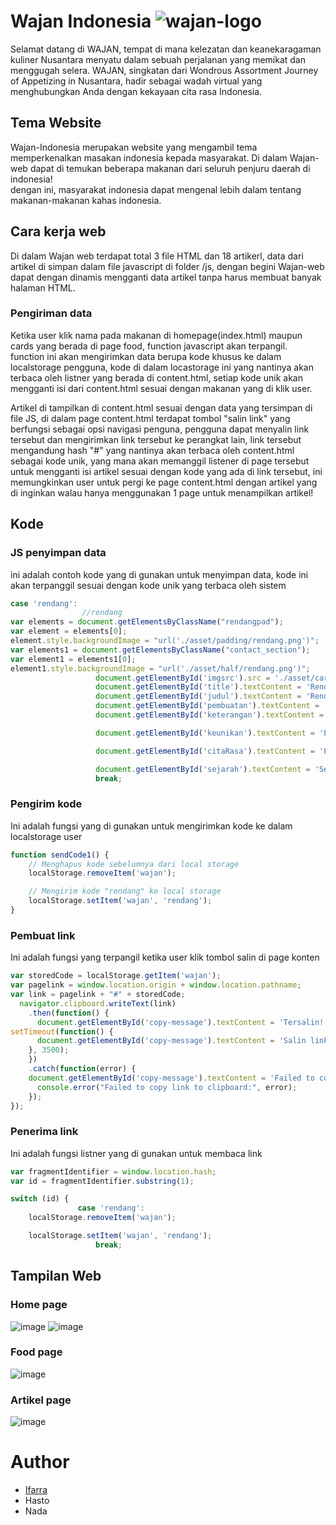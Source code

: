 
# Wajan Indonesia ![wajan-logo](https://github.com/Wajan-Indonesia/Wajan_web/assets/125471579/40ec3c1a-4c6a-4d48-87a4-a15c7d59228a)
Selamat datang di WAJAN, tempat di mana kelezatan dan keanekaragaman kuliner Nusantara menyatu dalam sebuah perjalanan yang memikat dan menggugah selera. WAJAN, singkatan dari Wondrous Assortment Journey of Appetizing in Nusantara, hadir sebagai wadah virtual yang menghubungkan Anda dengan kekayaan cita rasa Indonesia.

## Tema Website
Wajan-Indonesia merupakan website yang mengambil tema memperkenalkan masakan indonesia kepada masyarakat.
Di dalam Wajan-web dapat di temukan beberapa makanan dari seluruh penjuru daerah di indonesia!  
dengan ini, masyarakat indonesia dapat mengenal lebih dalam tentang makanan-makanan kahas indonesia.

## Cara kerja web
Di dalam Wajan web terdapat total 3 file HTML dan 18 artikerl, data dari artikel di simpan dalam file javascript di folder /js,  dengan begini Wajan-web dapat dengan dinamis mengganti data artikel tanpa harus membuat banyak halaman HTML.

### Pengiriman data
Ketika user klik nama pada makanan di homepage(index.html) maupun cards yang berada di page food, function javascript akan terpangil.  
function ini akan mengirimkan data berupa kode khusus ke dalam localstorage pengguna, kode di dalam locastorage ini yang nantinya akan terbaca oleh listner yang berada di content.html, setiap kode unik akan mengganti isi dari content.html sesuai dengan makanan yang di klik user.  
  
Artikel di tampilkan di content.html sesuai dengan data yang tersimpan di file JS, di dalam page content.html terdapat tombol "salin link" yang berfungsi sebagai opsi navigasi penguna, pengguna dapat menyalin link tersebut dan mengirimkan link tersebut ke perangkat lain, link tersebut mengandung hash "#" yang nantinya akan terbaca oleh content.html sebagai kode unik, yang mana akan memanggil listener di page tersebut untuk mengganti isi artikel sesuai dengan kode yang ada di link tersebut, ini memungkinkan user untuk pergi ke page content.html dengan artikel yang di inginkan walau hanya menggunakan 1 page untuk menampilkan artikel!

## Kode
### JS penyimpan data
ini adalah contoh kode yang di gunakan untuk menyimpan data, kode ini akan terpanggil sesuai dengan kode unik yang terbaca oleh sistem
```js
case 'rendang':
                //rendang
var elements = document.getElementsByClassName("rendangpad");
var element = elements[0];
element.style.backgroundImage = "url('./asset/padding/rendang.png')";
var elements1 = document.getElementsByClassName("contact_section");
var element1 = elements1[0];
element1.style.backgroundImage = "url('./asset/half/rendang.png')";
                   document.getElementById('imgsrc').src = './asset/card/rendang.jpg';
                   document.getElementById('title').textContent = 'Rendang';
                   document.getElementById('judul').textContent = 'Rendang';
                   document.getElementById('pembuatan').textContent = 'Untuk membuat rendang, potong daging sapi menjadi potongan kecil dan masak dalam santan kental yang telah disiapkan sebelumnya. Tambahkan bumbu rempah seperti serai yang sudah dimemarkan, jahe yang diparut, bawang putih dan bawang merah yang diiris halus, cabai merah sesuai selera, serta daun jeruk purut untuk aroma segar. Biarkan rendang mendidih dengan api kecil hingga santan menyusut dan bumbu meresap sempurna, membuat daging menjadi empuk dan berwarna kecokelatan gelap.';
                   document.getElementById('keterangan').textContent = 'Rendang Rendang (Minangkabau: randang; Jawi: رندڠ) adalah hidangan berbahan dasar daging yang dihasilkan dari proses memasak suhu rendah dalam waktu lama dengan menggunakan aneka rempah-rempah dan santan. Proses memasaknya memakan waktu berjam-jam (biasanya sekitar empat jam) hingga yang tinggal hanyalah potongan daging berwarna hitam pekat dan dedak. Dalam suhu ruangan, rendang dapat bertahan hingga berminggu-minggu. Rendang yang dimasak dalam waktu yang lebih singkat dan santannya belum mengering disebut kalio, berwarna cokelat terang keemasan.';

                   document.getElementById('keunikan').textContent = 'Proses memasak Rendang yang menggunakan rempah-rempah kaya dan bahan-bahan seperti serai, cabai, dan santan, membantu dalam pengawetan daging sapi. Dalam masa lalu, Rendang diolah dalam jumlah besar dan disimpan dalam wadah-wadah tertutup yang dikeringkan, sehingga dapat bertahan selama berbulan-bulan.Selain itu, Rendang juga memiliki nilai budaya yang kuat dalam masyarakat Minangkabau. Makanan ini sering disajikan dalam acara-acara adat, seperti pernikahan, khitanan, dan upacara adat lainnya. Rendang menjadi simbol kemurahan hati, kekayaan, dan keramahan dalam budaya Minangkabau. Hidangan ini juga menjadi hidangan istimewa pada perayaan Idul Fitri di masyarakat Minangkabau.';

                   document.getElementById('citaRasa').textContent = 'Proses memasak Rendang membutuhkan waktu yang cukup lama dengan membiarkan daging meresap semua rempah-rempah dan bumbu, sehingga menghasilkan cita rasa yang kaya dan kompleks. Rendang memiliki rasa pedas yang khas, disertai dengan sentuhan manis dari santan dan rempah-rempah yang kaya. Tekstur daging yang lembut dan kuah yang kental membuat Rendang menjadi hidangan yang sangat populer di Indonesia dan diakui secara internasional sebagai salah satu makanan terenak di dunia.';

                   document.getElementById('sejarah').textContent = 'Sejarah Kerajaan Pagaruyung dimulai pada abad ke-14 dan mencapai puncak kejayaannya pada abad ke-16. Selama masa kejayaannya, Kerajaan Pagaruyung mengalami perkembangan ekonomi dan perdagangan yang pesat. Daerah ini merupakan daerah yang subur, terutama dalam hal pertanian dan peternakan, termasuk peternakan sapi.Dalam konteks ini, Rendang muncul sebagai hidangan yang menggunakan daging sapi sebagai bahan utamanya. Dalam masa kejayaan Kerajaan Pagaruyung, daging sapi dianggap sebagai simbol kemakmuran dan kekayaan. Rendang menjadi cara yang efektif untuk mengolah daging sapi agar tahan lama dan dapat disimpan dalam waktu yang cukup lama, sehingga cocok untuk kebutuhan kerajaan yang memiliki tamu-tamu istimewa.';
                   break;
```

### Pengirim kode
Ini adalah fungsi yang di gunakan untuk mengirimkan kode ke dalam localstorage user
```js
function sendCode1() {
	// Menghapus kode sebelumnya dari local storage
	localStorage.removeItem('wajan');

	// Mengirim kode "rendang" ke local storage
	localStorage.setItem('wajan', 'rendang');
}
```

### Pembuat link
Ini adalah fungsi yang terpangil ketika user klik tombol salin di page konten
```js
var storedCode = localStorage.getItem('wajan');
var pagelink = window.location.origin + window.location.pathname;
var link = pagelink + "#" + storedCode;
  navigator.clipboard.writeText(link)
    .then(function() {
      document.getElementById('copy-message').textContent = 'Tersalin!';
setTimeout(function() {
      document.getElementById('copy-message').textContent = 'Salin link artikel ini';
    }, 3500);
    })
    .catch(function(error) {
	document.getElementById('copy-message').textContent = 'Failed to copy link to clipboard';
      console.error("Failed to copy link to clipboard:", error);
    });
});
```
### Penerima link
Ini adalah fungsi listner yang di gunakan untuk membaca link
```js
var fragmentIdentifier = window.location.hash;
var id = fragmentIdentifier.substring(1);

switch (id) {
               case 'rendang':
	localStorage.removeItem('wajan');

	localStorage.setItem('wajan', 'rendang');
                   break;
```

## Tampilan Web
### Home page
![image](https://github.com/Wajan-Indonesia/Wajan_web/assets/125471579/6d517464-9d47-4142-b27c-748583861aff)
![image](https://github.com/Wajan-Indonesia/Wajan_web/assets/125471579/ba9715e8-4eb7-4fe2-bfa3-e8e1d85d507b)

### Food page
![image](https://github.com/Wajan-Indonesia/Wajan_web/assets/125471579/64e89027-c8ca-477f-9c92-086bb03c69ea)

### Artikel page
![image](https://github.com/Wajan-Indonesia/Wajan_web/assets/125471579/2aefcdb9-04f6-4b31-a519-31893689e9af)


# Author
- <a href="https://github.com/Ifarra">Ifarra</a>
- Hasto
- Nada
